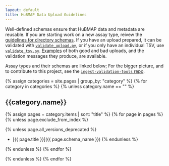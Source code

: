 ```yaml
---
layout: default
title: HuBMAP Data Upload Guidelines
---
```


Well-defined schemas ensure that HuBMAP data and metadata are reusable.
If you are starting work on a new assay type, reivew the
[guidelines for directory schemas](https://github.com/hubmapconsortium/ingest-validation-tools/blob/master/HOWTO-describe-directories.md#readme).
If you have an upload prepared, it can be validated with
[`validate_upload.py`](https://github.com/hubmapconsortium/ingest-validation-tools/blob/master/script-docs/README-validate_upload.py.md#readme),
or if you only have an individual TSV, use [`validate_tsv.py`](https://github.com/hubmapconsortium/ingest-validation-tools/blob/master/script-docs/README-validate_tsv.py.md#readme).
[Examples](https://github.com/hubmapconsortium/ingest-validation-tools/tree/master/examples#dataset-examples) of both good and bad uploads,
and the validation messages they produce, are available.

Assay types and their schemas are linked below; For the bigger picture, and to contribute to this project, see the [`ingest-validation-tools` repo](https://github.com/hubmapconsortium/ingest-validation-tools#readme).

{% assign categories = site.pages | group_by: "category" %}
{% for category in categories %}
{% unless category.name == "" %}

## {{category.name}}

{% assign pages = category.items | sort: "title" %}
{% for page in pages %}
{% unless page.exclude_from_index %}

{% unless page.all_versions_deprecated %}
- [{{ page.title }}]({{ page.schema_name }})
{% endunless %}

{% endunless %}
{% endfor %}

{% endunless %}
{% endfor %}

